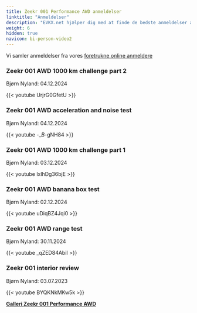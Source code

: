 ```yaml
---
title: Zeekr 001 Performance AWD anmeldelser
linktitle: "Anmeldelser"
description: "EVKX.net hjælper dig med at finde de bedste anmeldelser af denne model."
weight: 6
hidden: true
navicon: bi-person-video2
---
```

Vi samler anmeldelser fra vores [foretrukne online anmeldere](../../../../../guides/evreviewers/)

<div class="container text-center shadow p-2 pe-4 mb-5 bg-body-tertiary rounded border">
<h3>Zeekr 001 AWD 1000 km challenge part 2</h3>
<p>Bjørn Nyland: 04.12.2024</p>

{{< youtube UrjrG0GfetU >}}

</div>
<div class="container text-center shadow p-2 pe-4 mb-5 bg-body-tertiary rounded border">
<h3>Zeekr 001 AWD acceleration and noise test</h3>
<p>Bjørn Nyland: 04.12.2024</p>

{{< youtube -__B_-gNH84 >}}

</div>
<div class="container text-center shadow p-2 pe-4 mb-5 bg-body-tertiary rounded border">
<h3>Zeekr 001 AWD 1000 km challenge part 1</h3>
<p>Bjørn Nyland: 03.12.2024</p>

{{< youtube lxIhDg36bjE >}}

</div>
<div class="container text-center shadow p-2 pe-4 mb-5 bg-body-tertiary rounded border">
<h3>Zeekr 001 AWD banana box test</h3>
<p>Bjørn Nyland: 02.12.2024</p>

{{< youtube uDiqBZ4Jqi0 >}}

</div>
<div class="container text-center shadow p-2 pe-4 mb-5 bg-body-tertiary rounded border">
<h3>Zeekr 001 AWD range test</h3>
<p>Bjørn Nyland: 30.11.2024</p>

{{< youtube _qZED84AbiI >}}

</div>
<div class="container text-center shadow p-2 pe-4 mb-5 bg-body-tertiary rounded border">
<h3>Zeekr 001 interior review</h3>
<p>Bjørn Nyland: 03.07.2023</p>

{{< youtube BYQKNkMKw5k >}}

</div>
<div class="mt-3 mb-3">
<a href="../gallery/" class="text-decoration-none text-black">
<strong><i class="bi-arrow-left"></i>Galleri  </strong>
</a>
<a href="../" class="text-decoration-none text-black float-end">
<strong>Zeekr 001 Performance AWD <i class="bi-arrow-right"></i></strong>
</a>
</div>
